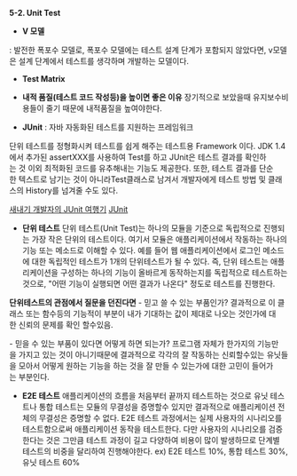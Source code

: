 **5-2. Unit Test**

- **V 모델**

: 발전한 폭포수 모델로, 폭포수 모델에는 테스트 설계 단계가 포함되지 않았다면, v모델은 설계 단계에서 테스트를 생각하며 개발하는 모델이다.

- **Test Matrix**

- **내적 품질(테스트 코드 작성등)을 높이면 좋은 이유**
장기적으로 보았을때 유지보수비용들이 줄기 때문에 내적품질을 높여야한다.

- **JUnit**
: 자바 자동화된 테스트를 지원하는 프레임워크

단위 테스트를 정형화시켜 테스트를 쉽게 해주는 테스트용 Framework 이다. JDK 1.4에서 추가된 assertXXX를 사용하여 Test를 하고 JUnit은 테스트 결과를 확인하는 것 이외 최적화된 코드를 유추해내는 기능도 제공한다. 또한, 테스트 결과를 단순한 텍스트로 남기는 것이 아니라Test클래스로 남겨서 개발자에게 테스트 방법 및 클래스의 History를 넘겨줄 수도 있다.

[새내기 개발자의 JUnit 여행기](https://www.nextree.co.kr/p11104/)
[JUnit](https://ko.wikipedia.org/wiki/JUnit)

- **단위 테스트**
단위 테스트(Unit Test)는 하나의 모듈을 기준으로 독립적으로 진행되는 가장 작은 단위의 테스트이다. 여기서 모듈은 애플리케이션에서 작동하는 하나의 기능 또는 메소드로 이해할 수 있다. 예를 들어 웹 애플리케이션에서 로그인 메소드에 대한 독립적인 테스트가 1개의 단위테스트가 될 수 있다.
즉, 단위 테스트는 애플리케이션을 구성하는 하나의 기능이 올바르게 동작하는지를 독립적으로 테스트하는 것으로, "어떤 기능이 실행되면 어떤 결과가 나온다" 정도로 테스트를 진행한다.

**단위테스트의 관점에서 질문을 던진다면**
- 믿고 쓸 수 있는 부품인가?
결과적으로 이 클래스 또는 함수등의 기능적이 부분이 내가 기대하는 값이 제대로
나오는 것인가에 대한 신뢰의 문제를 확인 할수있음.

- 믿을 수 있는 부품이 있다면 어떻게 하면 되는가?
프로그램 자체가 한가지의 기능만을 가지고 있는 것이 아니기때문에 결과적으로 각각의 잘 작동하는 신뢰할수있는 유닛들을 모아서 어떻게 원하는 기능을 하는 것을 잘 만들 수 있는가에 대한 고민이 들어가는 부분인다.

- **E2E 테스트**
애플리케이션의 흐름을 처음부터 끝까지 테스트하는 것으로 유닛 테스트나 통합 테스트는 모듈의 무결성을 증명할수 있지만 결과적으로 애플리케이션 전체의 무결성은 증명할 수 없다. E2E 테스트 과정에서는 실제 사용자의 시나리오를 테스트함으로써 애플리케이션 동작을 테스트한다.
다만 사용자의 시나리오를 검증한다는 것은 그만큼 테스트 과정이 길고 다양하여 비용이 많이 발생하므로 단계별 테스트의 비중을 달리하여 진행해야한다.
ex) E2E 테스트 10%, 통합 테스트 30%, 유닛 테스트 60% 